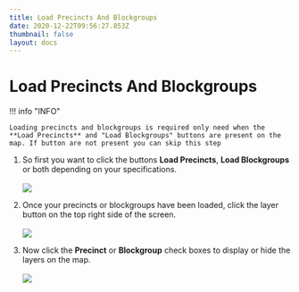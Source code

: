 ```yaml
---
title: Load Precincts And Blockgroups
date: 2020-12-22T09:56:27.853Z
thumbnail: false
layout: docs
---
```

# Load Precincts And Blockgroups

!!! info "INFO"

    Loading precincts and blockgroups is required only need when the **Load Precincts** and "Load Blockgroups" buttons are present on the map. If button are not present you can skip this step

1. So first you want to click the buttons **Load Precincts**, **Load Blockgroups** or both depending on your specifications.
<br><br>
![](../../images/targeting-load-percblocks-step1.jpg)

2. Once your precincts or blockgroups have been loaded, click the layer button on the top right side of the screen.
<br><br>
![](../../images/targeting-load-percblocks-step2.jpg)

3. Now click the **Precinct** or **Blockgroup** check boxes to display or hide the layers on the map.
<br><br>
![](../../images/targeting-load-percblocks-step3.jpg)